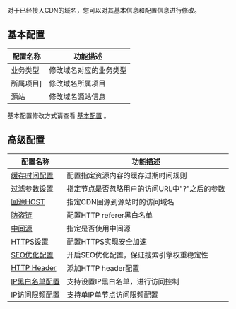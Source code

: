 对于已经接入CDN的域名，您可以对其基本信息和配置信息进行修改。

## 基本配置

| 配置名称     | 功能描述        |
| -------- | ----------- |
| 业务类型 | 修改域名对应的业务类型 |
| 所属项目] | 修改域名所属项目    |
| 源站   | 修改域名源站信息    |

基本配置修改方式请查看 [基本配置](https://www.qcloud.com/doc/product/228/6289) 。


## 高级配置

| 配置名称                                     | 功能描述                      |
| ---------------------------------------- | ------------------------- |
| [缓存时间配置](https://www.qcloud.com/doc/product/228/6290) | 配置指定资源内容的缓存过期时间规则         |
| [过滤参数设置](https://www.qcloud.com/doc/product/228/6291) | 指定节点是否忽略用户的访问URL中"?"之后的参数 |
| [回源HOST](https://www.qcloud.com/doc/product/228/6293) | 指定CDN回源到源站时的访问域名          |
| [防盗链](https://www.qcloud.com/doc/product/228/6292) | 配置HTTP referer黑白名单        |
| [中间源](https://www.qcloud.com/doc/product/228/6294) | 指定是否使用中间源                 |
| [HTTPS设置](https://www.qcloud.com/doc/product/228/6295) | 配置HTTPS实现安全加速             |
| [SEO优化配置](https://www.qcloud.com/doc/product/228/6297) | 开启SEO优化配置，保证搜索引擎权重稳定性     |
| [HTTP Header](https://www.qcloud.com/doc/product/228/6296) | 添加HTTP header配置           |
| [IP黑白名单配置](https://www.qcloud.com/doc/product/228/6298) | 支持设置IP黑白名单，进行访问控制 |
| [IP访问限频配置](https://www.qcloud.com/doc/product/228/6420) | 支持单IP单节点访问限频配置 |
